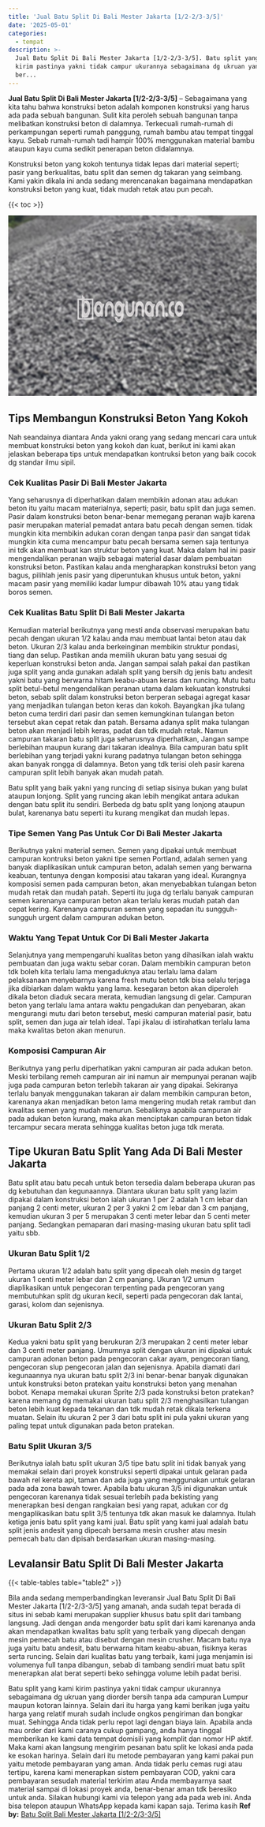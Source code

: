 ```yaml
---
title: 'Jual Batu Split Di Bali Mester Jakarta [1/2-2/3-3/5]'
date: '2025-05-01'
categories:
  - tempat
description: >-
  Jual Batu Split Di Bali Mester Jakarta [1/2-2/3-3/5]. Batu split yang kami
  kirim pastinya yakni tidak campur ukurannya sebagaimana dg ukruan yang diorder
  ber...
---
```


**Jual Batu Split Di Bali Mester Jakarta \[1/2-2/3-3/5\]** – Sebagaimana yang kita tahu bahwa konstruksi beton adalah komponen konstruksi yang harus ada pada sebuah bangunan. Sulit kita peroleh sebuah bangunan tanpa melibatkan konstruksi beton di dalamnya. Terkecuali rumah-rumah di perkampungan seperti rumah panggung, rumah bambu atau tempat tinggal kayu. Sebab rumah-rumah tadi hampir 100% menggunakan material bambu ataupun kayu cuma sedikit penerapan beton didalamnya.

Konstruksi beton yang kokoh tentunya tidak lepas dari material seperti; pasir yang berkualitas, batu split dan semen dg takaran yang seimbang. Kami yakin dikala ini anda sedang merencanakan bagaimana mendapatkan konstruksi beton yang kuat, tidak mudah retak atau pun pecah.

{{< toc >}}

![Jual Batu Split Di Bali Mester Jakarta [1/2-2/3-3/5]](/images/jual-batu-split-10.png)

## Tips Membangun Konstruksi Beton Yang Kokoh

Nah seandainya diantara Anda yakni orang yang sedang mencari cara untuk membuat konstruksi beton yang kokoh dan kuat, berikut ini kami akan jelaskan beberapa tips untuk mendapatkan kontruksi beton yang baik cocok dg standar ilmu sipil.

### Cek Kualitas Pasir Di Bali Mester Jakarta

Yang seharusnya di diperhatikan dalam membikin adonan atau adukan beton itu yaitu macam materialnya, seperti; pasir, batu split dan juga semen. Pasir dalam konstruksi beton benar-benar memegang peranan wajib karena pasir merupakan material pemadat antara batu pecah dengan semen. tidak mungkin kita membikin adukan coran dengan tanpa pasir dan sangat tidak mungkin kita cuma mencampur batu pecah bersama semen saja tentunya ini tdk akan membuat kan struktur beton yang kuat. Maka dalam hal ini pasir mengendalikan peranan wajib sebagai material dasar dalam pembuatan konstruksi beton. Pastikan kalau anda mengharapkan konstruksi beton yang bagus, pilihlah jenis pasir yang diperuntukan khusus untuk beton, yakni macam pasir yang memiliki kadar lumpur dibawah 10% atau yang tidak boros semen.

### Cek Kualitas Batu Split Di Bali Mester Jakarta

Kemudian material berikutnya yang mesti anda observasi merupakan batu pecah dengan ukuran 1/2 kalau anda mau membuat lantai beton atau dak beton. Ukuran 2/3 kalau anda berkeinginan membikin struktur pondasi, tiang dan selup. Pastikan anda memilih ukuran batu yang sesuai dg keperluan konstruksi beton anda. Jangan sampai salah pakai dan pastikan juga split yang anda gunakan adalah split yang bersih dg jenis batu andesit yakni batu yang berwarna hitam keabu-abuan keras dan runcing. Mutu batu split betul-betul mengendalikan peranan utama dalam kekuatan konstruksi beton, sebab split dalam konstruksi beton berperan sebagai agregat kasar yang menjadikan tulangan beton keras dan kokoh. Bayangkan jika tulang beton cuma terdiri dari pasir dan semen kemungkinan tulangan beton tersebut akan cepat retak dan patah. Bersama adanya split maka tulangan beton akan menjadi lebih keras, padat dan tdk mudah retak. Namun campuran takaran batu split juga seharusnya diperhatikan, Jangan sampe berlebihan maupun kurang dari takaran idealnya. Bila campuran batu split berlebihan yang terjadi yakni kurang padatnya tulangan beton sehingga akan banyak rongga di dalamnya. Beton yang tdk terisi oleh pasir karena campuran split lebih banyak akan mudah patah.

Batu split yang baik yakni yang runcing di setiap sisinya bukan yang bulat ataupun lonjong. Split yang runcing akan lebih mengikat antara adukan dengan batu split itu sendiri. Berbeda dg batu split yang lonjong ataupun bulat, karenanya batu seperti itu kurang mengikat dan mudah lepas.

### Tipe Semen Yang Pas Untuk Cor Di Bali Mester Jakarta

Berikutnya yakni material semen. Semen yang dipakai untuk membuat campuran kontruksi beton yakni tipe semen Portland, adalah semen yang banyak diaplikasikan untuk campuran beton, adalah semen yang berwarna keabuan, tentunya dengan komposisi atau takaran yang ideal. Kurangnya komposisi semen pada campuran beton, akan menyebabkan tulangan beton mudah retak dan mudah patah. Seperti itu juga dg terlalu banyak campuran semen karenanya campuran beton akan terlalu keras mudah patah dan cepat kering. Karenanya campuran semen yang sepadan itu sungguh-sungguh urgent dalam campuran adukan beton.

### Waktu Yang Tepat Untuk Cor Di Bali Mester Jakarta

Selanjutnya yang mempengaruhi kualitas beton yang dihasilkan ialah waktu pembuatan dan juga waktu sebar coran. Dalam membikin campuran beton tdk boleh kita terlalu lama mengaduknya atau terlalu lama dalam pelaksanaan menyebarnya karena fresh mutu beton tdk bisa selalu terjaga jika dibiarkan dalam waktu yang lama. kesegaran beton akan diperoleh dikala beton diaduk secara merata, kemudian langsung di gelar. Campuran beton yang terlalu lama antara waktu pengadukan dan penyebaran, akan mengurangi mutu dari beton tersebut, meski campuran material pasir, batu split, semen dan juga air telah ideal. Tapi jikalau di istirahatkan terlalu lama maka kwalitas beton akan menurun.

### Komposisi Campuran Air

Berikutnya yang perlu diperhatikan yakni campuran air pada adukan beton. Meski terbilang remeh campuran air ini namun air mempunyai peranan wajib juga pada campuran beton terlebih takaran air yang dipakai. Sekiranya terlalu banyak menggunakan takaran air dalam membikin campuran beton, karenanya akan menjadikan beton lama mengering mudah retak rambut dan kwalitas semen yang mudah menurun. Sebaliknya apabila campuran air pada adukan beton kurang, maka akan menciptakan campuran beton tidak tercampur secara merata sehingga kualitas beton juga tdk merata.

## Tipe Ukuran Batu Split Yang Ada Di Bali Mester Jakarta

Batu split atau batu pecah untuk beton tersedia dalam beberapa ukuran pas dg kebutuhan dan kegunaannya. Diantara ukuran batu split yang lazim dipakai dalam konstruksi beton ialah ukuran 1 per 2 adalah 1 cm lebar dan panjang 2 centi meter, ukuran 2 per 3 yakni 2 cm lebar dan 3 cm panjang, kemudian ukuran 3 per 5 merupakan 3 centi meter lebar dan 5 centi meter panjang. Sedangkan pemaparan dari masing-masing ukuran batu split tadi yaitu sbb.

### Ukuran Batu Split 1/2

Pertama ukuran 1/2 adalah batu split yang dipecah oleh mesin dg target ukuran 1 centi meter lebar dan 2 cm panjang. Ukuran 1/2 umum diaplikasikan untuk pengecoran terpenting pada pengecoran yang membutuhkan split dg ukuran kecil, seperti pada pengecoran dak lantai, garasi, kolom dan sejenisnya.

### Ukuran Batu Split 2/3

Kedua yakni batu split yang berukuran 2/3 merupakan 2 centi meter lebar dan 3 centi meter panjang. Umumnya split dengan ukuran ini dipakai untuk campuran adonan beton pada pengecoran cakar ayam, pengecoran tiang, pengecoran slup pengecoran jalan dan sejenisnya. Apabila diamati dari kegunaannya nya ukuran batu split 2/3 ini benar-benar banyak digunakan untuk konstruksi beton pratekan yaitu konstruksi beton yang menahan bobot. Kenapa memakai ukuran Sprite 2/3 pada konstruksi beton pratekan? karena memang dg memakai ukuran batu split 2/3 menghasilkan tulangan beton lebih kuat kepada tekanan dan tdk mudah retak dikala terkena muatan. Selain itu ukuran 2 per 3 dari batu split ini pula yakni ukuran yang paling tepat untuk digunakan pada beton pratekan.

### Batu Split Ukuran 3/5

Berikutnya ialah batu split ukuran 3/5 tipe batu split ini tidak banyak yang memakai selain dari proyek konstruksi seperti dipakai untuk gelaran pada bawah rel kereta api, taman dan ada juga yang menggunakan untuk gelaran pada ada zona bawah tower. Apabila batu ukuran 3/5 ini digunakan untuk pengecoran karenanya tidak sesuai terlebih pada bekisting yang menerapkan besi dengan rangkaian besi yang rapat, adukan cor dg mengaplikasikan batu split 3/5 tentunya tdk akan masuk ke dalamnya. Itulah ketiga jenis batu split yang kami jual. Batu split yang kami jual adalah batu split jenis andesit yang dipecah bersama mesin crusher atau mesin pemecah batu dan dipisah berdasarkan ukuran masing-masing.

## Levalansir Batu Split Di Bali Mester Jakarta

{{< table-tables table="table2" >}}

Bila anda sedang memperbandingkan leveransir Jual Batu Split Di Bali Mester Jakarta \[1/2-2/3-3/5\] yang amanah, anda sudah tepat berada di situs ini sebab kami merupakan supplier khusus batu split dari tambang langsung. Jadi dengan anda mengorder batu split dari kami karenanya anda akan mendapatkan kwalitas batu split yang terbaik yang dipecah dengan mesin pemecah batu atau disebut dengan mesin crusher. Macam batu nya juga yaitu batu andesit, batu berwarna hitam keabu-abuan, fisiknya keras serta runcing. Selain dari kualitas batu yang terbaik, kami juga menjamin isi volumenya full tanpa dibangun, sebab di tambang sendiri muat batu split menerapkan alat berat seperti beko sehingga volume lebih padat berisi.

Batu split yang kami kirim pastinya yakni tidak campur ukurannya sebagaimana dg ukruan yang diorder bersih tanpa ada campuran Lumpur maupun kotoran lainnya. Selain dari itu harga yang kami berikan juga yaitu harga yang relatif murah sudah include ongkos pengiriman dan bongkar muat. Sehingga Anda tidak perlu repot lagi dengan biaya lain. Apabila anda mau order dari kami caranya cukup gampang, anda hanya tinggal memberikan ke kami data tempat domisili yang komplit dan nomor HP aktif. Maka kami akan langsung mengirim pesanan batu split ke lokasi anda pada ke esokan harinya. Selain dari itu metode pembayaran yang kami pakai pun yaitu metode pembayaran yang aman. Anda tidak perlu cemas rugi atau tertipu, karena kami menerapkan sistem pembayaran COD, yakni cara pembayaran sesudah material terkirim atau Anda membayarnya saat material sampai di lokasi proyek anda, benar-benar aman tdk beresiko untuk anda. Silakan hubungi kami via telepon yang ada pada web ini. Anda bisa telepon ataupun WhatsApp kepada kami kapan saja. Terima kasih
**Ref by:** [Batu Split Bali Mester Jakarta [1/2-2/3-3/5]](https://id.wikipedia.org/wiki/Batu)
